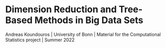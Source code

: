 # Dimension Reduction and Tree-Based Methods in Big Data Sets
Andreas Koundouros | University of Bonn | Material for the Computational Statistics project | Summer 2022
